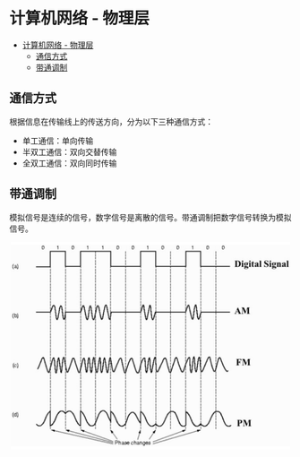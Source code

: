 # 计算机网络 - 物理层

<!-- GFM-TOC -->

- [计算机网络 - 物理层](#计算机网络---物理层)
  - [通信方式](#通信方式)
  - [带通调制](#带通调制)

## 通信方式

根据信息在传输线上的传送方向，分为以下三种通信方式：

- 单工通信：单向传输
- 半双工通信：双向交替传输
- 全双工通信：双向同时传输

## 带通调制

模拟信号是连续的信号，数字信号是离散的信号。带通调制把数字信号转换为模拟信号。

<div align="center"> <img src="./assets/c34f4503-f62c-4043-9dc6-3e03288657df.jpg" width="500"/> </div><br>
